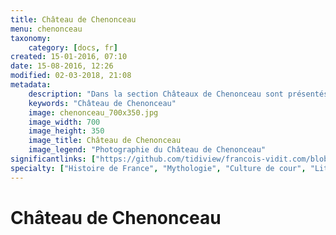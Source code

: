 ```yaml
---
title: Château de Chenonceau
menu: chenonceau
taxonomy:
    category: [docs, fr]
created: 15-01-2016, 07:10
date: 15-08-2016, 12:26
modified: 02-03-2018, 21:08
metadata:
    description: "Dans la section Châteaux de Chenonceau sont présentés des documents qui permettent d'approfondir la compréhension d'œuvres exposées au Château de Chenonceau, comme par exemple l'extrait du texte écrit par Ovide dans « les Métamorphoses » qui a inspiré au Primatice une partie de sa représentation de Diane de Poitiers."
    keywords: "Château de Chenonceau"
    image: chenonceau_700x350.jpg
    image_width: 700
    image_height: 350
    image_title: Château de Chenonceau
    image_legend: "Photographie du Château de Chenonceau"
significantlinks: ["https://github.com/tidiview/francois-vidit.com/blob/master/user/sites/docs/pages/01.home/04.chateaux-de-la-loire/02.chenonceau/chapter.fr.md"]
specialty: ["Histoire de France", "Mythologie", "Culture de cour", "Littérature de l'Empire Romain", "Littérature romaine impériale"]
---
```


# Château de Chenon<wbr>ceau